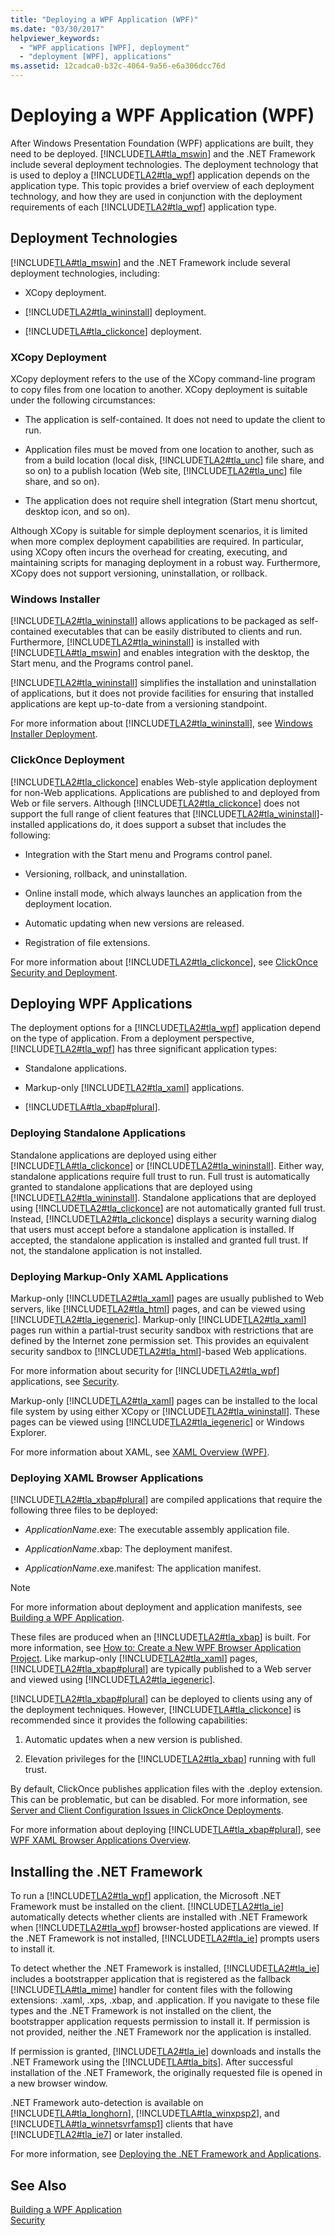 ```yaml
---
title: "Deploying a WPF Application (WPF)"
ms.date: "03/30/2017"
helpviewer_keywords: 
  - "WPF applications [WPF], deployment"
  - "deployment [WPF], applications"
ms.assetid: 12cadca0-b32c-4064-9a56-e6a306dcc76d
---
```

# Deploying a WPF Application (WPF)
After Windows Presentation Foundation (WPF) applications are built, they need to be deployed. [!INCLUDE[TLA#tla_mswin](../../../../includes/tlasharptla-mswin-md.md)] and the .NET Framework include several deployment technologies. The deployment technology that is used to deploy a [!INCLUDE[TLA2#tla_wpf](../../../../includes/tla2sharptla-wpf-md.md)] application depends on the application type. This topic provides a brief overview of each deployment technology, and how they are used in conjunction with the deployment requirements of each [!INCLUDE[TLA2#tla_wpf](../../../../includes/tla2sharptla-wpf-md.md)] application type.  
  
   
<a name="Deployment_Technologies"></a>   
## Deployment Technologies  
 [!INCLUDE[TLA#tla_mswin](../../../../includes/tlasharptla-mswin-md.md)] and the .NET Framework include several deployment technologies, including:  
  
- XCopy deployment.  
  
- [!INCLUDE[TLA2#tla_wininstall](../../../../includes/tla2sharptla-wininstall-md.md)] deployment.  
  
- [!INCLUDE[TLA#tla_clickonce](../../../../includes/tlasharptla-clickonce-md.md)] deployment.  
  
<a name="XCopy_Deployment"></a>   
### XCopy Deployment  
 XCopy deployment refers to the use of the XCopy command-line program to copy files from one location to another. XCopy deployment is suitable under the following circumstances:  
  
- The application is self-contained. It does not need to update the client to run.  
  
- Application files must be moved from one location to another, such as from a build location (local disk, [!INCLUDE[TLA2#tla_unc](../../../../includes/tla2sharptla-unc-md.md)] file share, and so on) to a publish location (Web site, [!INCLUDE[TLA2#tla_unc](../../../../includes/tla2sharptla-unc-md.md)] file share, and so on).  
  
- The application does not require shell integration (Start menu shortcut, desktop icon, and so on).  
  
 Although XCopy is suitable for simple deployment scenarios, it is limited when more complex deployment capabilities are required. In particular, using XCopy often incurs the overhead for creating, executing, and maintaining scripts for managing deployment in a robust way. Furthermore, XCopy does not support versioning, uninstallation, or rollback.  
  
<a name="Windows_Installer"></a>   
### Windows Installer  
 [!INCLUDE[TLA2#tla_wininstall](../../../../includes/tla2sharptla-wininstall-md.md)] allows applications to be packaged as self-contained executables that can be easily distributed to clients and run. Furthermore, [!INCLUDE[TLA2#tla_wininstall](../../../../includes/tla2sharptla-wininstall-md.md)] is installed with [!INCLUDE[TLA#tla_mswin](../../../../includes/tlasharptla-mswin-md.md)] and enables integration with the desktop, the Start menu, and the Programs control panel.  
  
 [!INCLUDE[TLA2#tla_wininstall](../../../../includes/tla2sharptla-wininstall-md.md)] simplifies the installation and uninstallation of applications, but it does not provide facilities for ensuring that installed applications are kept up-to-date from a versioning standpoint.  
  
 For more information about [!INCLUDE[TLA2#tla_wininstall](../../../../includes/tla2sharptla-wininstall-md.md)], see [Windows Installer Deployment](http://msdn.microsoft.com/library/121be21b-b916-43e2-8f10-8b080516d2a0).  
  
<a name="ClickOnce_Deployment"></a>   
### ClickOnce Deployment  
 [!INCLUDE[TLA2#tla_clickonce](../../../../includes/tla2sharptla-clickonce-md.md)] enables Web-style application deployment for non-Web applications. Applications are published to and deployed from Web or file servers. Although [!INCLUDE[TLA2#tla_clickonce](../../../../includes/tla2sharptla-clickonce-md.md)] does not support the full range of client features that [!INCLUDE[TLA2#tla_wininstall](../../../../includes/tla2sharptla-wininstall-md.md)]-installed applications do, it does support a subset that includes the following:  
  
- Integration with the Start menu and Programs control panel.  
  
- Versioning, rollback, and uninstallation.  
  
- Online install mode, which always launches an application from the deployment location.  
  
- Automatic updating when new versions are released.  
  
- Registration of file extensions.  
  
 For more information about [!INCLUDE[TLA2#tla_clickonce](../../../../includes/tla2sharptla-clickonce-md.md)], see [ClickOnce Security and Deployment](/visualstudio/deployment/clickonce-security-and-deployment).  
  
<a name="Deploying_WPF_Applications"></a>   
## Deploying WPF Applications  
 The deployment options for a [!INCLUDE[TLA2#tla_wpf](../../../../includes/tla2sharptla-wpf-md.md)] application depend on the type of application. From a deployment perspective, [!INCLUDE[TLA2#tla_wpf](../../../../includes/tla2sharptla-wpf-md.md)] has three significant application types:  
  
- Standalone applications.  
  
- Markup-only [!INCLUDE[TLA2#tla_xaml](../../../../includes/tla2sharptla-xaml-md.md)] applications.  
  
- [!INCLUDE[TLA#tla_xbap#plural](../../../../includes/tlasharptla-xbapsharpplural-md.md)].  
  
<a name="Deploying_Standalone_Applications"></a>   
### Deploying Standalone Applications  
 Standalone applications are deployed using either [!INCLUDE[TLA#tla_clickonce](../../../../includes/tlasharptla-clickonce-md.md)] or [!INCLUDE[TLA2#tla_wininstall](../../../../includes/tla2sharptla-wininstall-md.md)]. Either way, standalone applications require full trust to run. Full trust is automatically granted to standalone applications that are deployed using [!INCLUDE[TLA2#tla_wininstall](../../../../includes/tla2sharptla-wininstall-md.md)]. Standalone applications that are deployed using [!INCLUDE[TLA2#tla_clickonce](../../../../includes/tla2sharptla-clickonce-md.md)] are not automatically granted full trust. Instead, [!INCLUDE[TLA2#tla_clickonce](../../../../includes/tla2sharptla-clickonce-md.md)] displays a security warning dialog that users must accept before a standalone application is installed. If accepted, the standalone application is installed and granted full trust. If not, the standalone application is not installed.  
  
<a name="Deploying_Markup_Only_XAML_Applications"></a>   
### Deploying Markup-Only XAML Applications  
 Markup-only [!INCLUDE[TLA2#tla_xaml](../../../../includes/tla2sharptla-xaml-md.md)] pages are usually published to Web servers, like [!INCLUDE[TLA2#tla_html](../../../../includes/tla2sharptla-html-md.md)] pages, and can be viewed using [!INCLUDE[TLA2#tla_iegeneric](../../../../includes/tla2sharptla-iegeneric-md.md)]. Markup-only [!INCLUDE[TLA2#tla_xaml](../../../../includes/tla2sharptla-xaml-md.md)] pages run within a partial-trust security sandbox with restrictions that are defined by the Internet zone permission set. This provides an equivalent security sandbox to [!INCLUDE[TLA2#tla_html](../../../../includes/tla2sharptla-html-md.md)]-based Web applications.  
  
 For more information about security for [!INCLUDE[TLA2#tla_wpf](../../../../includes/tla2sharptla-wpf-md.md)] applications, see [Security](../../../../docs/framework/wpf/security-wpf.md).  
  
 Markup-only [!INCLUDE[TLA2#tla_xaml](../../../../includes/tla2sharptla-xaml-md.md)] pages can be installed to the local file system by using either XCopy or [!INCLUDE[TLA2#tla_wininstall](../../../../includes/tla2sharptla-wininstall-md.md)]. These pages can be viewed using [!INCLUDE[TLA2#tla_iegeneric](../../../../includes/tla2sharptla-iegeneric-md.md)] or Windows Explorer.  
  
 For more information about XAML, see [XAML Overview (WPF)](../../../../docs/framework/wpf/advanced/xaml-overview-wpf.md).  
  
<a name="Deploying_XAML_Browser_Applications"></a>   
### Deploying XAML Browser Applications  
 [!INCLUDE[TLA2#tla_xbap#plural](../../../../includes/tla2sharptla-xbapsharpplural-md.md)] are compiled applications that require the following three files to be deployed:  
  
- *ApplicationName*.exe: The executable assembly application file.  
  
- *ApplicationName*.xbap: The deployment manifest.  
  
- *ApplicationName*.exe.manifest: The application manifest.  
  
> [!NOTE]
>  For more information about deployment and application manifests, see [Building a WPF Application](../../../../docs/framework/wpf/app-development/building-a-wpf-application-wpf.md).  
  
 These files are produced when an [!INCLUDE[TLA2#tla_xbap](../../../../includes/tla2sharptla-xbap-md.md)] is built. For more information, see [How to: Create a New WPF Browser Application Project](http://msdn.microsoft.com/library/72ef4d90-e163-42a1-8df0-ea7ccfd1901f). Like markup-only [!INCLUDE[TLA2#tla_xaml](../../../../includes/tla2sharptla-xaml-md.md)] pages, [!INCLUDE[TLA2#tla_xbap#plural](../../../../includes/tla2sharptla-xbapsharpplural-md.md)] are typically published to a Web server and viewed using [!INCLUDE[TLA2#tla_iegeneric](../../../../includes/tla2sharptla-iegeneric-md.md)].  
  
 [!INCLUDE[TLA2#tla_xbap#plural](../../../../includes/tla2sharptla-xbapsharpplural-md.md)] can be deployed to clients using any of the deployment techniques. However, [!INCLUDE[TLA#tla_clickonce](../../../../includes/tlasharptla-clickonce-md.md)] is recommended since it provides the following capabilities:  
  
1. Automatic updates when a new version is published.  
  
2. Elevation privileges for the [!INCLUDE[TLA2#tla_xbap](../../../../includes/tla2sharptla-xbap-md.md)] running with full trust.  
  
 By default, ClickOnce publishes application files with the .deploy extension. This can be problematic, but can be disabled. For more information, see [Server and Client Configuration Issues in ClickOnce Deployments](/visualstudio/deployment/server-and-client-configuration-issues-in-clickonce-deployments).  
  
 For more information about deploying [!INCLUDE[TLA#tla_xbap#plural](../../../../includes/tlasharptla-xbapsharpplural-md.md)], see [WPF XAML Browser Applications Overview](../../../../docs/framework/wpf/app-development/wpf-xaml-browser-applications-overview.md).  
  
<a name="Installing__NET_Framework_3_0"></a>   
## Installing the .NET Framework  
 To run a [!INCLUDE[TLA2#tla_wpf](../../../../includes/tla2sharptla-wpf-md.md)] application, the Microsoft .NET Framework must be installed on the client. [!INCLUDE[TLA2#tla_ie](../../../../includes/tla2sharptla-ie-md.md)] automatically detects whether clients are installed with .NET Framework when [!INCLUDE[TLA2#tla_wpf](../../../../includes/tla2sharptla-wpf-md.md)] browser-hosted applications are viewed. If the .NET Framework is not installed, [!INCLUDE[TLA2#tla_ie](../../../../includes/tla2sharptla-ie-md.md)] prompts users to install it.  
  
 To detect whether the .NET Framework is installed, [!INCLUDE[TLA2#tla_ie](../../../../includes/tla2sharptla-ie-md.md)] includes a bootstrapper application that is registered as the fallback [!INCLUDE[TLA#tla_mime](../../../../includes/tlasharptla-mime-md.md)] handler for content files with the following extensions: .xaml, .xps, .xbap, and .application. If you navigate to these file types and the .NET Framework is not installed on the client, the bootstrapper application requests permission to install it. If permission is not provided, neither the .NET Framework nor the application is installed.  
  
 If permission is granted, [!INCLUDE[TLA2#tla_ie](../../../../includes/tla2sharptla-ie-md.md)] downloads and installs the .NET Framework using the [!INCLUDE[TLA#tla_bits](../../../../includes/tlasharptla-bits-md.md)]. After successful installation of the .NET Framework, the originally requested file is opened in a new browser window.  
  
 .NET Framework auto-detection is available on [!INCLUDE[TLA#tla_longhorn](../../../../includes/tlasharptla-longhorn-md.md)], [!INCLUDE[TLA#tla_winxpsp2](../../../../includes/tlasharptla-winxpsp2-md.md)], and [!INCLUDE[TLA#tla_winnetsvrfamsp1](../../../../includes/tlasharptla-winnetsvrfamsp1-md.md)] clients that have [!INCLUDE[TLA2#tla_ie7](../../../../includes/tla2sharptla-ie7-md.md)] or later installed.  
  
 For more information, see [Deploying the .NET Framework and Applications](../../../../docs/framework/deployment/index.md).  
  
## See Also  
 [Building a WPF Application](../../../../docs/framework/wpf/app-development/building-a-wpf-application-wpf.md)  
 [Security](../../../../docs/framework/wpf/security-wpf.md)

